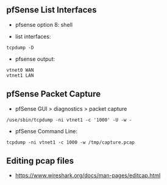 ## pfSense List Interfaces
- pfsense option 8: shell

- list interfaces:
```
tcpdump -D
```
- pfsense output:
```
vtnet0 WAN
vtnet1 LAN
```

## pfSense Packet Capture
- pfSense GUI > diagnostics > packet capture
```
/use/sbin/tcpdump -ni vtnet1 -c '1000' -U -w -
```

- pfSense Command Line:
```
tcpdump -ni vtnet1 -c 1000 -w /tmp/capture.pcap
```

## Editing pcap files
- https://www.wireshark.org/docs/man-pages/editcap.html

